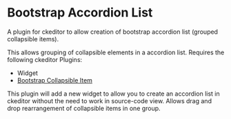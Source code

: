 # Bootstrap Accordion List
A plugin for ckeditor to allow creation of bootstrap accordion list (grouped collapsible items).

This allows grouping of collapsible elements in a accordion list.
Requires the following ckeditor Plugins:
 - Widget
 - [Bootstrap Collapsible Item](https://github.com/pkerspe/ckeditor-bootstrap-collapsibleItem)
 
This plugin will add a new widget to allow you to create an accordion list in ckeditor without the need to work in source-code view.
Allows drag and drop rearrangement of collapsible items in one group.
